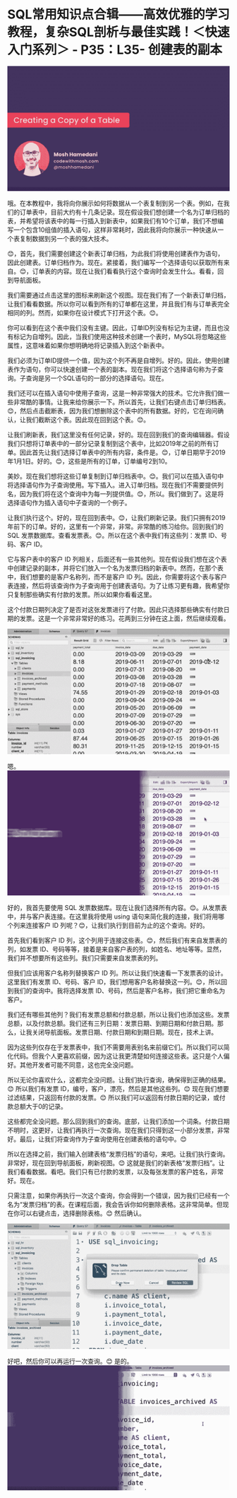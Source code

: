 # SQL常用知识点合辑——高效优雅的学习教程，复杂SQL剖析与最佳实践！＜快速入门系列＞ - P35：L35- 创建表的副本 

![](img/635946abf0739e20a34437b943210825_0.png)

哦。在本教程中，我将向你展示如何将数据从一个表复制到另一个表。例如，在我们的订单表中，目前大约有十几条记录。现在假设我们想创建一个名为订单归档的表，并希望将该表中的每一行插入到新表中，如果我们有10个订单，我们不想编写一个包含10组值的插入语句，这样非常耗时，因此我将向你展示一种快速从一个表复制数据到另一个表的强大技术。

😊，首先，我们需要创建这个新表订单归档，为此我们将使用创建表作为语句，因此创建表。订单归档作为。现在。紧接着，我们编写一个选择语句以获取所有来自。😊，订单表的内容。现在让我们看看执行这个查询时会发生什么。看看，回到导航面板。

我们需要通过点击这里的图标来刷新这个视图。现在我们有了一个新表订单归档，让我们看看数据。所以你可以看到所有的订单都在这里，并且我们有与订单表完全相同的列。然而，如果你在设计模式下打开这个表。😊。

你可以看到在这个表中我们没有主键。因此，订单ID列没有标记为主键，而且也没有标记为自增列。因此，当我们使用这种技术创建一个表时，MySQL将忽略这些属性，这意味着如果你想明确地将记录插入到这个新表中。

我们必须为订单ID提供一个值，因为这个列不再是自增列。好的。因此，使用创建表作为语句，你可以快速创建一个表的副本。现在我们将这个选择语句称为子查询。子查询是另一个SQL语句的一部分的选择语句。现在。

我们还可以在插入语句中使用子查询，这是一种非常强大的技术。它允许我们做一些非常酷的事情。让我来给你展示一下。所以首先，让我们右键点击订单归档表。😊，然后点击截断表，因为我们想删除这个表中的所有数据。好的，它在询问确认，让我们截断这个表。因此现在回到这个表。😊。

让我们刷新表，我们这里没有任何记录，好的。现在回到我们的查询编辑器。假设我们只想将订单表中的一部分记录复制到这个表中，比如2019年之前的所有订单。因此首先让我们选择订单表中的所有内容，条件是。😊，订单日期早于2019年1月1日。好的。😊，这些是所有的订单，订单编号2到10。

美妙。现在我们想将这些订单复制到订单归档表中。😊。我们可以在插入语句中将选择语句作为子查询使用。写下插入。进入订单归档。现在我们不需要提供列名，因为我们将在这个查询中为每一列提供值。😊，所以。我们做到了。这是将选择语句作为插入语句中子查询的一个例子。

让我们执行这个。好的，现在回到表中。😊，让我们刷新记录。我们只拥有2019年前下的订单。好的，这里有一个非常，非常。非常酷的练习给你。回到我们的 SQL 发票数据库。查看发票表。😊。所以在这个表中我们有这些列：发票 ID、号码、客户 ID。

它与客户表中的客户 ID 列相关，后面还有一些其他列。现在假设我们想在这个表中创建记录的副本，并将它们放入一个名为发票归档的新表中。然而，在那个表中，我们想要的是客户名称列，而不是客户 ID 列。因此，你需要将这个表与客户表连接，然后将该查询作为子查询用于创建表语句。为了让练习更有趣，我希望你只复制那些确实有付款的发票。所以如果你看看这里。

这个付款日期列决定了是否对这张发票进行了付款。因此只选择那些确实有付款日期的发票。这是一个非常非常好的练习。花两到三分钟在这上面，然后继续观看。

![](img/635946abf0739e20a34437b943210825_2.png)

嗯。![](img/635946abf0739e20a34437b943210825_4.png)

好的，我首先要使用 SQL 发票数据库。现在让我们选择所有内容。😊。从发票表中，并与客户表连接。在这里我将使用 using 语句来简化我的连接，我们将用哪个列来连接客户 ID 列呢？😊，让我们执行到目前为止的这个查询。好的。

首先我们看到客户 ID 列，这个列用于连接这些表。😊，然后我们有来自发票表的列，如发票 ID、号码等等，接着是来自客户表的列，如姓名、地址等等。显然，我们并不想要所有这些列。我们只需要来自发票表的列。

但我们应该用客户名称列替换客户 ID 列。所以让我们快速看一下发票表的设计。这里我们有发票 ID、号码、客户 ID，我们想用客户名称替换这一列。😊，所以回到我们的查询中。我将选择发票 ID、号码，然后是客户名称，我们把它重命名为客户。

我们还有哪些其他列？我们有发票总额和付款总额，所以让我们也添加这些。发票总额，以及付款总额。我们还有三列日期：发票日期、到期日期和付款日期。那么，让我关闭导航面板。发票日期、付款日期和到期日期。现在，技术上讲。

因为这些列仅存在于发票表中，我们不需要用表别名来前缀它们。所以我们可以简化代码。但我个人更喜欢前缀，因为这让我更清楚如何连接这些表。这只是个人偏好。其他开发者可能不同意，这也完全没问题。

所以无论你喜欢什么，这都完全没问题。让我们执行查询，确保得到正确的结果。😊 所以我们有发票 ID，编号，客户，漂亮，然后是其他这些列。😊 现在我们想要过滤结果，只返回有付款的发票。😊 所以我们可以返回有付款日期的记录，或付款总额大于0的记录。

这些都完全没问题。那么回到我们的查询。底部，让我们添加一个词条。付款日期不明时，这更好，让我们再执行一次查询。现在我们只得到这一小部分发票，非常好。最后，让我们将查询作为子查询使用在创建表格的语句中。😊

所以在选择之前，我们输入创建表格“发票归档”的语句，来吧。让我们执行查询。非常好，现在回到导航面板，刷新视图。😊 这就是我们的新表格“发票归档”。让我们看看数据。看吧。我们只有已付款的发票，以及每张发票的客户姓名，非常好。现在。

只需注意，如果你再执行一次这个查询，你会得到一个错误，因为我们已经有一个名为“发票归档”的表。在课程后面，我会告诉你如何删除表格。这非常简单。但现在你可以右键点击，选择删除表格。😊 然后确认。

![](img/635946abf0739e20a34437b943210825_6.png)

好吧，然后你可以再运行一次查询。😊 是的。![](img/635946abf0739e20a34437b943210825_8.png)
